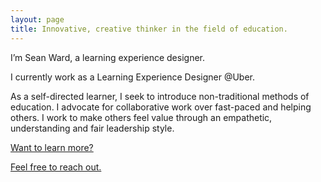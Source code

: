 ```yaml
---
layout: page
title: Innovative, creative thinker in the field of education. 
---
```

<p class="lead">I’m Sean Ward, a learning experience designer.</p>

I currently work as a Learning Experience Designer @Uber.

As a self-directed learner, I seek to introduce non-traditional methods of education. I advocate for collaborative work over fast-paced and helping others. I work to make others feel value through an empathetic, understanding and fair leadership style.

[Want to learn more?](https://docs.google.com/document/d/e/2PACX-1vQKFQwNed0iE96Q9NHN7_cwdKR7J81xhMpBhfqcDbOXD34VSI1SuNYVx-tHRJybLlh_UMyUeahlk_pv/pub)

[Feel free to reach out.](https://www.linkedin.com/in/sean-ward/)
